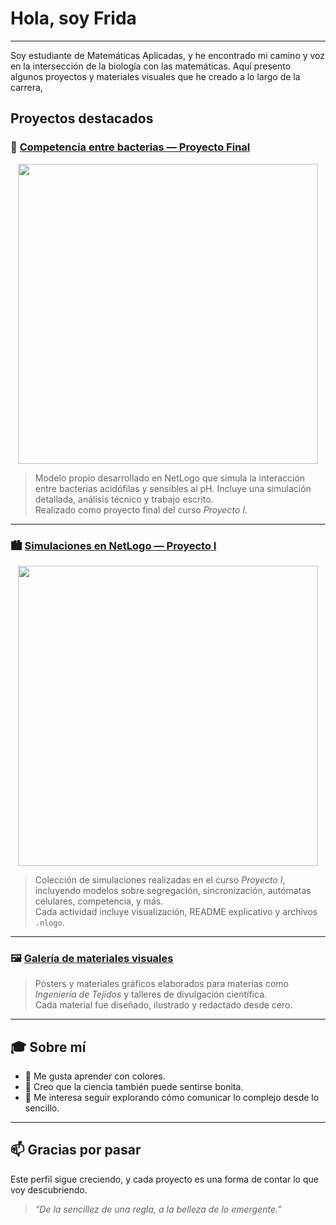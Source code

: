 # Hola, soy Frida
---
Soy estudiante de Matemáticas Aplicadas, y he encontrado mi camino y voz en la intersección de la biología con las matemáticas.
Aquí presento algunos proyectos y materiales visuales que he creado a lo largo de la carrera, 
## Proyectos destacados

### 🧫 [Competencia entre bacterias — Proyecto Final](https://github.com/FridaVargas/COMPETENCIA-BACTERIAS-MBA)

<p align="center">
  <a href="https://github.com/FridaVargas/COMPETENCIA-BACTERIAS-MBA">
    <img src="https://github.com/FridaVargas/COMPETENCIA-BACTERIAS-MBA/raw/main/GIFsEscenarios/Escenario1.gif" width="480"/>
  </a>
</p>

> Modelo propio desarrollado en NetLogo que simula la interacción entre bacterias acidófilas y sensibles al pH. Incluye una simulación detallada, análisis técnico y trabajo escrito.  
> Realizado como proyecto final del curso *Proyecto I*.

---

### 🏙️ [Simulaciones en NetLogo — Proyecto I](https://github.com/FridaVargas/proyecto_1/tree/main)

<p align="center">
  <a href="https://github.com/FridaVargas/proyecto_1">
    <img src="https://github.com/FridaVargas/proyecto_1/blob/d6dcf8351100dd15ee1ff530cbbfb9c5b6e7a348/GIFs/SchellingGrupos.gif" width="480"/>
  </a>
</p>

> Colección de simulaciones realizadas en el curso *Proyecto I*, incluyendo modelos sobre segregación, sincronización, autómatas celulares, competencia, y más.  
> Cada actividad incluye visualización, README explicativo y archivos `.nlogo`.

---

### 🖼️ [Galería de materiales visuales](https://github.com/FridaVargas/posters-divulgacion)

> Pósters y materiales gráficos elaborados para materias como *Ingeniería de Tejidos* y talleres de divulgación científica.  
> Cada material fue diseñado, ilustrado y redactado desde cero.

---

## 🎓 Sobre mí

- 🌈 Me gusta aprender con colores.  
- 🌱 Creo que la ciencia también puede sentirse bonita.  
- 🧠 Me interesa seguir explorando cómo comunicar lo complejo desde lo sencillo.

---

## 📫 Gracias por pasar

Este perfil sigue creciendo, y cada proyecto es una forma de contar lo que voy descubriendo.  

> *"De la sencillez de una regla, a la belleza de lo emergente."*
